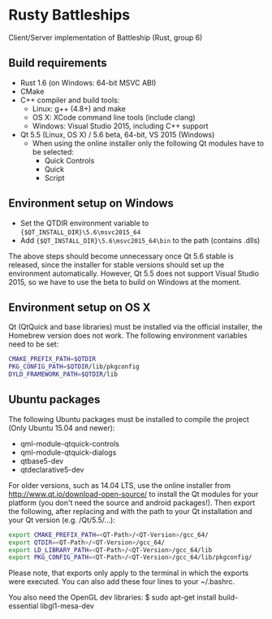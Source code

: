 Rusty Battleships
=================

Client/Server implementation of Battleship (Rust, group 6)


Build requirements
------------------

 * Rust 1.6 (on Windows: 64-bit MSVC ABI)
 * CMake
 * C++ compiler and build tools:
   * Linux: g++ (4.8+) and make
   * OS X: XCode command line tools (include clang)
   * Windows: Visual Studio 2015, including C++ support
 * Qt 5.5 (Linux, OS X) / 5.6 beta, 64-bit, VS 2015 (Windows)
   * When using the online installer only the following Qt modules have to be selected:
     - Quick Controls
     - Quick
     - Script

Environment setup on Windows
----------------------------

 * Set the QTDIR environment variable to `{$QT_INSTALL_DIR}\5.6\msvc2015_64`
 * Add `{$QT_INSTALL_DIR}\5.6\msvc2015_64\bin` to the path (contains .dlls)

The above steps should become unnecessary once Qt 5.6 stable is released,
since the installer for stable versions should set up the environment
automatically. However, Qt 5.5 does not support Visual Studio 2015, so we have
to use the beta to build on Windows at the moment.

Environment setup on OS X
----------------------------

Qt (QtQuick and base libraries) must be installed via the official installer,
the Homebrew version does not work. The following environment variables need to
be set:

```bash
CMAKE_PREFIX_PATH=$QTDIR
PKG_CONFIG_PATH=$QTDIR/lib/pkgconfig
DYLD_FRAMEWORK_PATH=$QTDIR/lib
```

Ubuntu packages
---------------

The following Ubuntu packages must be installed to compile the project (Only Ubuntu 15.04 and newer):

* qml-module-qtquick-controls
* qml-module-qtquick-dialogs
* qtbase5-dev
* qtdeclarative5-dev

For older versions, such as 14.04 LTS, use the online installer from http://www.qt.io/download-open-source/ to install the Qt modules for your platform (you don't need the source and android packages!). Then export the following, after replacing <QT-Path> and <QT-Version> with the path to your Qt installation and your Qt version (e.g. /Qt/5.5/...):

```bash
export CMAKE_PREFIX_PATH=<QT-Path>/<QT-Version>/gcc_64/
export QTDIR=<QT-Path>/<QT-Version>/gcc_64/
export LD_LIBRARY_PATH=<QT-Path>/<QT-Version>/gcc_64/lib
export PKG_CONFIG_PATH=<QT-Path>/<QT-Version>/gcc_64/lib/pkgconfig/
```

Please note, that exports only apply to the terminal in which the exports were executed. You can also add these four lines to your ~/.bashrc.

You also need the OpenGL dev libraries:
$ sudo apt-get install build-essential libgl1-mesa-dev

